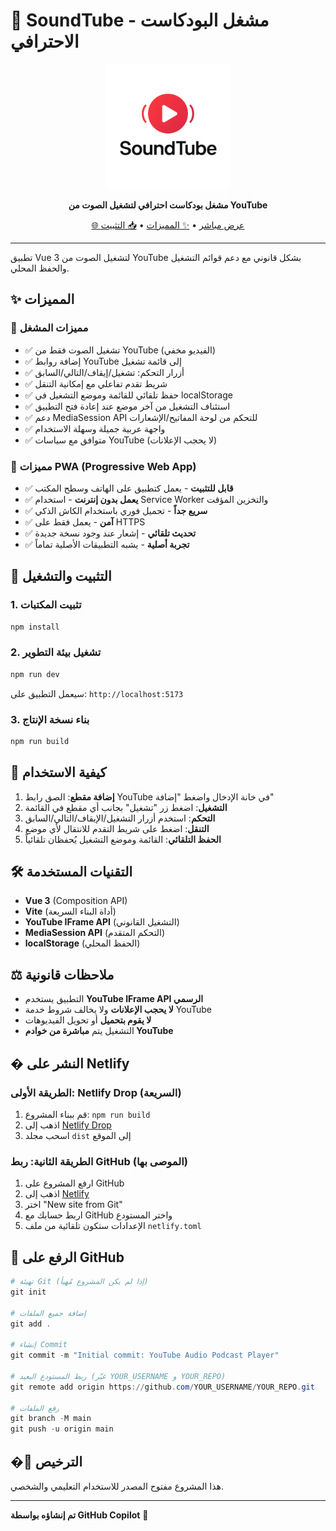 # 🎵 SoundTube - مشغل البودكاست الاحترافي

<div align="center">
  <img src="public/icons/soundtube-logo.png" alt="SoundTube Logo" width="200" />
  
  <p>
    <strong>مشغل بودكاست احترافي لتشغيل الصوت من YouTube</strong>
  </p>
  
  <p>
    <a href="https://mr-coder-2707.github.io/SuondTube/">🌐 عرض مباشر</a> •
    <a href="#المميزات">✨ المميزات</a> •
    <a href="#التثبيت">📥 التثبيت</a>
  </p>
</div>

---

تطبيق Vue 3 لتشغيل الصوت من YouTube بشكل قانوني مع دعم قوائم التشغيل والحفظ المحلي.

## ✨ المميزات

### 🎵 مميزات المشغل
- ✅ تشغيل الصوت فقط من YouTube (الفيديو مخفي)
- ✅ إضافة روابط YouTube إلى قائمة تشغيل
- ✅ أزرار التحكم: تشغيل/إيقاف/التالي/السابق
- ✅ شريط تقدم تفاعلي مع إمكانية التنقل
- ✅ حفظ تلقائي للقائمة وموضع التشغيل في localStorage
- ✅ استئناف التشغيل من آخر موضع عند إعادة فتح التطبيق
- ✅ دعم MediaSession API للتحكم من لوحة المفاتيح/الإشعارات
- ✅ واجهة عربية جميلة وسهلة الاستخدام
- ✅ متوافق مع سياسات YouTube (لا يحجب الإعلانات)

### 📱 مميزات PWA (Progressive Web App)
- ✅ **قابل للتثبيت** - يعمل كتطبيق على الهاتف وسطح المكتب
- ✅ **يعمل بدون إنترنت** - استخدام Service Worker والتخزين المؤقت
- ✅ **سريع جداً** - تحميل فوري باستخدام الكاش الذكي
- ✅ **آمن** - يعمل فقط على HTTPS
- ✅ **تحديث تلقائي** - إشعار عند وجود نسخة جديدة
- ✅ **تجربة أصلية** - يشبه التطبيقات الأصلية تماماً

## 🚀 التثبيت والتشغيل

### 1. تثبيت المكتبات

```powershell
npm install
```

### 2. تشغيل بيئة التطوير

```powershell
npm run dev
```

سيعمل التطبيق على: `http://localhost:5173`

### 3. بناء نسخة الإنتاج

```powershell
npm run build
```

## 📖 كيفية الاستخدام

1. **إضافة مقطع**: الصق رابط YouTube في خانة الإدخال واضغط "إضافة"
2. **التشغيل**: اضغط زر "تشغيل" بجانب أي مقطع في القائمة
3. **التحكم**: استخدم أزرار التشغيل/الإيقاف/التالي/السابق
4. **التنقل**: اضغط على شريط التقدم للانتقال لأي موضع
5. **الحفظ التلقائي**: القائمة وموضع التشغيل يُحفظان تلقائياً

## 🛠️ التقنيات المستخدمة

- **Vue 3** (Composition API)
- **Vite** (أداة البناء السريعة)
- **YouTube IFrame API** (التشغيل القانوني)
- **MediaSession API** (التحكم المتقدم)
- **localStorage** (الحفظ المحلي)

## ⚖️ ملاحظات قانونية

- التطبيق يستخدم **YouTube IFrame API الرسمي**
- **لا يحجب الإعلانات** ولا يخالف شروط خدمة YouTube
- **لا يقوم بتحميل** أو تحويل الفيديوهات
- التشغيل يتم **مباشرة من خوادم YouTube**

## � النشر على Netlify

### الطريقة الأولى: Netlify Drop (السريعة)
1. قم ببناء المشروع: `npm run build`
2. اذهب إلى [Netlify Drop](https://app.netlify.com/drop)
3. اسحب مجلد `dist` إلى الموقع

### الطريقة الثانية: ربط GitHub (الموصى بها)
1. ارفع المشروع على GitHub
2. اذهب إلى [Netlify](https://app.netlify.com)
3. اختر "New site from Git"
4. اربط حسابك مع GitHub واختر المستودع
5. الإعدادات ستكون تلقائية من ملف `netlify.toml`

## 🐙 الرفع على GitHub

```powershell
# تهيئة Git (إذا لم يكن المشروع مُهيأ)
git init

# إضافة جميع الملفات
git add .

# إنشاء Commit
git commit -m "Initial commit: YouTube Audio Podcast Player"

# ربط المستودع البعيد (غيّر YOUR_USERNAME و YOUR_REPO)
git remote add origin https://github.com/YOUR_USERNAME/YOUR_REPO.git

# رفع الملفات
git branch -M main
git push -u origin main
```

## �📝 الترخيص

هذا المشروع مفتوح المصدر للاستخدام التعليمي والشخصي.

---

**تم إنشاؤه بواسطة GitHub Copilot** 🤖
